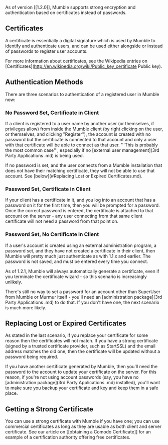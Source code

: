 As of version [[1.2.0]], Mumble supports strong encryption and authentication based on certificates instead of passwords.

## Certificates 

A certificate is essentially a digital signature which is used by Mumble to identify and authenticate users, and can be used either alongside or instead of passwords to register user accounts.

For more information about certificates, see the Wikipedia entries on  [Certificates](http://en.wikipedia.org/wiki/Public_key_certificate Public key).

## Authentication Methods 
There are three scenarios to authentication of a registered user in Mumble now:

### No Password Set, Certificate in Client  

If a client is registered to a user name by another user (or themselves, if privileges allow) from inside the Mumble client (by right clicking on the user, or themselves, and clicking "Register"), the account is created with no password but the certificate is connected to that account and only a user with that certificate will be able to connect as that user.  '''This is probably the most common case''', especially if no [external user management](3rd Party Applications .md) is being used.

If no password is set, and the user connects from a Mumble installation that does not have their matching certificate, they will not be able to use that account. See [below](#Replacing Lost or Expired Certificates.md).

### Password Set, Certificate in Client 

If your client has a certificate in it, and you log into an account that has a password on it for the first time, then you will be prompted for a password. Once the correct password is entered, the certificate is attached to that account on the server - any user connecting from that same client certificate will not need a password from that point on.

### Password Set, No Certificate in Client 

If a user's account is created using an external administration program, a password set, and they have not created a certificate in their client, then Mumble will pretty much just authenticate as with 1.1.x and earlier. The password is not saved, and must be entered every time you connect.

As of 1.2.1, Mumble will always automatically generate a certificate, even if you terminate the certificate wizard - so this scenario is increasingly unlikely.

There's still no way to set a password for an account other than SuperUser from Mumble or Murmur itself - you'll need an [administration package](3rd Party Applications .md) to do that. If you don't have one, the next scenario is much more likely.

## Replacing Lost or Expired Certificates 

As stated in the last scenario, if you replace your certificate for some reason then the certificates will not match. If you have a strong certificate (signed by a trusted certificate provider, such as StartSSL) and the email address matches the old one, then the certificate will be updated without a password being required.

If you have another certificate generated by Mumble, then you'll need the password to the account to update your certificate on the server. For this reason, if you're not using account passwords (say, you have no [administration package](3rd Party Applications .md) installed), you'll want to make sure you backup your certificate and key and keep them in a safe place.

## Getting a Strong Certificate 

You can use a strong certificate with Mumble if you have one; you can use commercial certificates as long as they are usable as both client and server certificate. See our article on [[obtaining a Comodo Certificate]] for an example of a certification authority offering free certificates.


